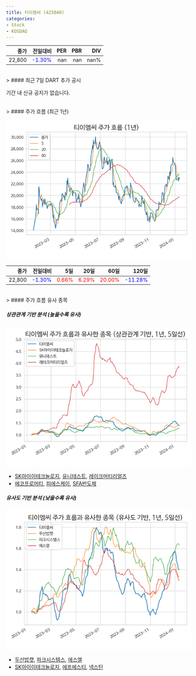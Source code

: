 ```yaml
---
title: 티이엠씨 (425040)
categories:
- Stock
- KOSDAQ
---
```


|종가|전일대비|PER|PBR|DIV|
|---:|-------:|--:|--:|--:|
|22,800|<span style="color: blue">-1.30%</span>|nan|nan|nan%|

<!-- more -->

<br>
> #### 최근 7일 DART 추가 공시

기간 내 신규 공지가 없습니다.

<br>
> #### 주가 흐름 (최근 1년)

![425040](/assets/images/stock/425040.png)

|종가|전일대비|5일|20일|60일|120일|
|---:|-------:|--:|---:|---:|----:|
|22,800|<span style="color: blue">-1.30%</span>|<span style="color: red">0.66%</span>|<span style="color: red">6.29%</span>|<span style="color: red">20.00%</span>|<span style="color: blue">-11.28%</span>|

<br>
> #### 주가 흐름 유사 종목

##### 상관관계 기반 분석 (높을수록 유사)
![425040](/assets/images/stock/425040_corr.png)
- [SK아이이테크놀로지](/361610/), [유니테스트](/086390/), [레이크머티리얼즈](/281740/)
- [에코프로머티](/450080/), [피에스케이](/319660/), [SFA반도체](/036540/)

##### 유사도 기반 분석 (낮을수록 유사)
![425040](/assets/images/stock/425040_sim.png)
- [두산밥캣](/241560/), [파크시스템스](/140860/), [에스엘](/005850/)
- [SK아이이테크놀로지](/361610/), [에프에스티](/036810/), [넥스틴](/348210/)